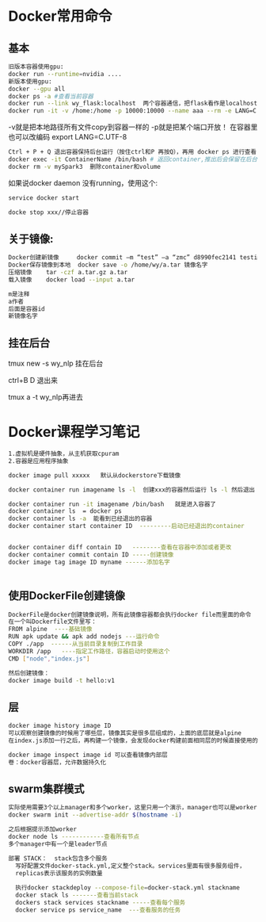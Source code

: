 Docker常用命令
=======================
基本
-----------------------
```bash
旧版本容器使用gpu:
docker run --runtime=nvidia ....
新版本使用gpu:
docker --gpu all
docker ps -a #查看当前容器
docker run --link wy_flask:localhost  两个容器通信，把flask看作是localhost
docker run -it -v /home:/home -p 10000:10000 --name aaa --rm -e LANG=C.UTF-8 镜像名字:v1 bash
```
-v就是把本地路径所有文件copy到容器一样的
-p就是把某个端口开放！
在容器里也可以改编码
export LANG=C.UTF-8
```bash
Ctrl + P + Q 退出容器保持后台运行（按住ctrl和P 再按Q），再用 docker ps 进行查看：  exit可以直接退出容器
docker exec -it ContainerName /bin/bash # 返回container,推出后会保留在后台
docker rm -v mySpark3  删除container和volume
```
如果说docker daemon 没有running，使用这个:
```bash
service docker start

docke stop xxx//停止容器
```
关于镜像:
----------------------
```bash
Docker创建新镜像     docker commit –m “test” –a “zmc” d8990fec2141 testimage  
Docker保存镜像到本地  docker save -o /home/wy/a.tar 镜像名字
压缩镜像    tar -czf a.tar.gz a.tar
载入镜像    docker load --input a.tar

m是注释
a作者
后面是容器id
新镜像名字
```
挂在后台
----------------------

tmux new -s wy_nlp
挂在后台

ctrl+B D  退出来

tmux a -t wy_nlp再进去


Docker课程学习笔记
===================
```bash
1.虚拟机是硬件抽象，从主机获取cpuram
2.容器是应用程序抽象

docker image pull xxxxx   默认从dockerstore下载镜像

docker container run imagename ls -l  创建xxx的容器然后运行 ls -l 然后退出

docker container run -it imagename /bin/bash   就是进入容器了
docker container ls  = docker ps
docker container ls -a  能看到已经退出的容器
docker container start container ID  ---------启动已经退出的container


docker container diff contain ID   --------查看在容器中添加或者更改
docker container commit contain ID -----创建镜像
docker image tag image ID myname ------添加名字



```

使用DockerFile创建镜像
------------------

```bash
DockerFile是docker创建镜像说明，所有此镜像容器都会执行docker file而里面的命令
在一个叫Dockerfile文件里写：
FROM alpine  ----基础镜像
RUN apk update && apk add nodejs ---运行命令
COPY ./app  ------从当前目录复制到工作目录
WORKDIR /app   ----指定工作路径，容器启动时使用这个
CMD ["node","index.js"]

然后创建镜像：
docker image build -t hello:v1
```

层
-----------

```bash
docker image history image ID
可以观察创建镜像的时候用了哪些层，镜像其实是很多层组成的，上面的底层就是alpine
在index.js添加一行之后，再构建一个镜像，会发现docker构建前面相同层的时候直接使用的缓存

docker image inspect image id 可以查看镜像内部层
卷：docker容器层，允许数据持久化

```

swarm集群模式
--------------------

```bash
实际使用需要3个以上manager和多个worker，这里只用一个演示，manager也可以是worker
docker swarm init --advertise-addr $(hostname -i)

之后根据提示添加worker
docker node ls ------------查看所有节点
多个manager中有一个是leader节点

部署 STACK：  stack包含多个服务
  写好配置文件docker-stack.yml,定义整个stack。services里面有很多服务组件，
  replicas表示该服务的实例数量
  
  执行docker stackdeploy --compose-file=docker-stack.yml stackname
  docker stack ls -------查看当前stack
  dockers stack services stackname -----查看每个服务
  docker service ps service_name  ---查看服务的任务
  

```

